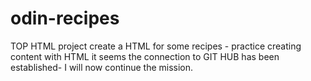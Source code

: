 # odin-recipes
TOP HTML project
create a HTML for some recipes - practice creating content with HTML
it seems the connection to GIT HUB has been established- I will now continue the mission.